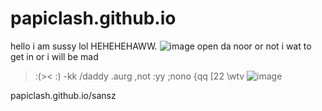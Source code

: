 # papiclash.github.io
hello i am sussy lol HEHEHEHAWW.
![image](https://user-images.githubusercontent.com/126195421/222794920-8fba6da6-b002-4a50-8a80-b3321f45a68e.png)
open da noor
or not
i wat to get in
or i will be mad
>:(><
:)
-kk
/daddy
.aurg
,not
:yy
;nono
{qq
[22
\wtv
![image](https://user-images.githubusercontent.com/126195421/223164640-89d260e6-8ecf-4d31-b513-ed39b25a019f.png)


papiclash.github.io/sansz

